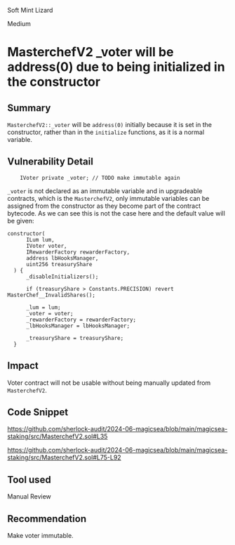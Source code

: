 Soft Mint Lizard

Medium

# MasterchefV2 _voter will be address(0) due to being initialized in the constructor

## Summary

`MasterchefV2::_voter` will be `address(0)` initially because it is set in the constructor, rather than in the `initialize` functions, as it is a normal variable.

## Vulnerability Detail

```solidity
    IVoter private _voter; // TODO make immutable again
```

`_voter` is not declared as an immutable variable and in upgradeable contracts, which is the `MasterchefV2`, only immutable variables can be assigned from the constructor as they become part of the contract bytecode. As we can see this is not the case here and the default value will be given:

```solidity
constructor(
      ILum lum,
      IVoter voter,
      IRewarderFactory rewarderFactory,
      address lbHooksManager,
      uint256 treasuryShare
  ) {
      _disableInitializers();

      if (treasuryShare > Constants.PRECISION) revert MasterChef__InvalidShares();

      _lum = lum;
      _voter = voter;
      _rewarderFactory = rewarderFactory;
      _lbHooksManager = lbHooksManager;

      _treasuryShare = treasuryShare;
  }
```

## Impact

Voter contract will not be usable without being manually updated from `MasterchefV2`.

## Code Snippet

https://github.com/sherlock-audit/2024-06-magicsea/blob/main/magicsea-staking/src/MasterchefV2.sol#L35

https://github.com/sherlock-audit/2024-06-magicsea/blob/main/magicsea-staking/src/MasterchefV2.sol#L75-L92

## Tool used

Manual Review

## Recommendation

Make voter immutable.